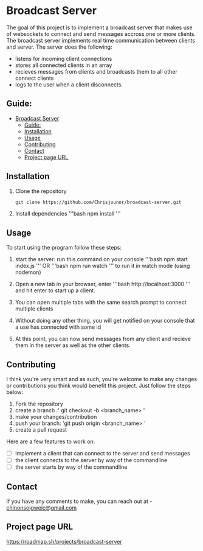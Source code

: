 # Broadcast Server

The goal of this project is to implement a broadcast server that makes use of websockets to connect and send messages accross one or more clients.
The broadcast server implements real time communication between clients and server.
The server does the following:

- listens for incoming client connections
- stores all connected clients in an array
- recieves messages from clients and broadcasts them to all other connect clients
- logs to the user when a client disconnects.

## Guide:

- [Broadcast Server](#broadcast-server)
  - [Guide:](#guide)
  - [Installation](#installation)
  - [Usage](#usage)
  - [Contributing](#contributing)
  - [Contact](#contact)
  - [Project page URL](#project-page-url)

## Installation

1. Clone the repository

   ```bash
   git clone https://github.com/Chrisjuunor/broadcast-server.git
   ```

2. Install dependencies
   '''bash
   npm install
   '''

## Usage

To start using the program follow these steps:

1. start the server: run this command on your console
   '''bash
   npm start index.js
   '''
   OR
   '''bash
   npm run watch
   '''
   to run it in watch mode (using nodemon)

2. Open a new tab in your browser, enter '''bash http://localhost:3000 ''' and hit enter to start up a client.
3. You can open multiple tabs with the same search prompt to connect multiple clients
4. Without doing any other thing, you will get notified on your console that a use has connected with some id
5. At this point, you can now send messages from any client and recieve them in the server as well as the other clients.

## Contributing

I think you're very smart and as such, you're welcome to make any changes or contributions you think would benefit this project. Just follow the steps below:

1. Fork the repository
2. create a branch :' git checkout -b <branch_name> '
3. make your changes/contribution
4. push your branch: 'git push origin <branch_name> '
5. create a pull request

Here are a few features to work on:

- [ ] implement a client that can connect to the server and send messages
- [ ] the client connects to the server by way of the commandline
- [ ] the server starts by way of the commandline

## Contact

If you have any comments to make, you can reach out at - chinonsoigweic@gmail.com

## Project page URL

https://roadmap.sh/projects/broadcast-server
